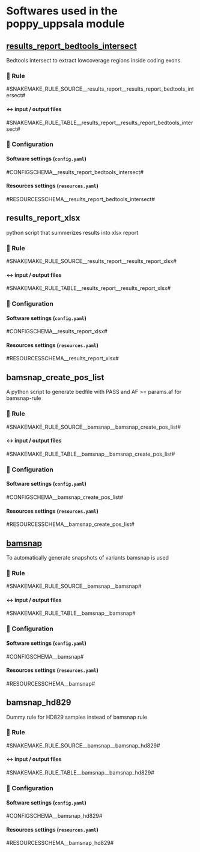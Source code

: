 # Softwares used in the poppy_uppsala module

## [results_report_bedtools_intersect](https://bedtools.readthedocs.io/en/latest/content/tools/intersect.html)
Bedtools intersect to extract lowcoverage regions inside coding exons.

### :snake: Rule

#SNAKEMAKE_RULE_SOURCE__results_report__results_report_bedtools_intersect#

#### :left_right_arrow: input / output files

#SNAKEMAKE_RULE_TABLE__results_report__results_report_bedtools_intersect#

### :wrench: Configuration

#### Software settings (`config.yaml`)

#CONFIGSCHEMA__results_report_bedtools_intersect#

#### Resources settings (`resources.yaml`)

#RESOURCESSCHEMA__results_report_bedtools_intersect#


## results_report_xlsx
python script that summerizes results into xlsx report

### :snake: Rule

#SNAKEMAKE_RULE_SOURCE__results_report__results_report_xlsx#

#### :left_right_arrow: input / output files

#SNAKEMAKE_RULE_TABLE__results_report__results_report_xlsx#

### :wrench: Configuration

#### Software settings (`config.yaml`)

#CONFIGSCHEMA__results_report_xlsx#

#### Resources settings (`resources.yaml`)

#RESOURCESSCHEMA__results_report_xlsx#


## bamsnap_create_pos_list
A python script to generate bedfile with PASS and AF >= params.af for bamsnap-rule

### :snake: Rule

#SNAKEMAKE_RULE_SOURCE__bamsnap__bamsnap_create_pos_list#

#### :left_right_arrow: input / output files

#SNAKEMAKE_RULE_TABLE__bamsnap__bamsnap_create_pos_list#

### :wrench: Configuration

#### Software settings (`config.yaml`)

#CONFIGSCHEMA__bamsnap_create_pos_list#

#### Resources settings (`resources.yaml`)

#RESOURCESSCHEMA__bamsnap_create_pos_list#


## [bamsnap](https://bamsnap.readthedocs.io/en/latest/)
To automatically generate snapshots of variants bamsnap is used

### :snake: Rule

#SNAKEMAKE_RULE_SOURCE__bamsnap__bamsnap#

#### :left_right_arrow: input / output files

#SNAKEMAKE_RULE_TABLE__bamsnap__bamsnap#

### :wrench: Configuration

#### Software settings (`config.yaml`)

#CONFIGSCHEMA__bamsnap#

#### Resources settings (`resources.yaml`)

#RESOURCESSCHEMA__bamsnap#


## bamsnap_hd829
Dummy rule for HD829 samples instead of bamsnap rule

### :snake: Rule

#SNAKEMAKE_RULE_SOURCE__bamsnap__bamsnap_hd829#

#### :left_right_arrow: input / output files

#SNAKEMAKE_RULE_TABLE__bamsnap__bamsnap_hd829#

### :wrench: Configuration

#### Software settings (`config.yaml`)

#CONFIGSCHEMA__bamsnap_hd829#

#### Resources settings (`resources.yaml`)

#RESOURCESSCHEMA__bamsnap_hd829#